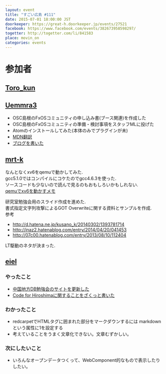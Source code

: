 ```yaml
---
layout: event
title: "すごい広島 #111"
date: 2015-07-01 18:00:00 JST
doorkeeper: https://great-h.doorkeeper.jp/events/27521
facebook: https://www.facebook.com/events/382673958598297/
togetter: http://togetter.com/li/841583
place: movin_on
categories: events
---
```


# 参加者


## [Toro_kun](https://twitter.com/Toro_kun)


## [Uemmra3](https://github.com/Uemmra3)

* OSC島根のFxOSコミュニティの申し込み書(ブース関連)を作成した
* OSC島根のFxOSコミュニティの準備・検討事項をスタッフMLに投げた
* Atomのインストールしてみた(本体のみでプラグインが未)
* [MDN翻訳](https://developer.mozilla.org/ja/Firefox_OS/Developing_Firefox_OS/Filing_bugs_against_Firefox_OS)
* [ブログを書いた](http://d.hatena.ne.jp/Uemmra3/20150701/1435763104)


## [mrt-k](https://github.com/mrt-k)

なんとなくxv6をqemuで動かしてみた.  
gcc5.1.0ではコンパイルにコケたのでgcc4.6.3を使った.  
ソースコードも少ないので読んで見るのもおもしろいかもしれない.  
[qemuでxv6を動かすメモ](https://github.com/great-h/great-h.github.io/issues/1654#issuecomment-117614444)  
  
研究室勉強会用のスライド作成を進めた.  
書式指定文字列攻撃によるGOT Overwriteに関する資料とサンプルを作成.  
参考  
* http://d.hatena.ne.jp/kusano_k/20140302/1393781714
* http://inaz2.hatenablog.com/entry/2014/04/20/041453
* http://07c00.hatenablog.com/entry/2013/08/10/112404
  
LT駆動のネタが決まった.  


## [eiel](http://eiel.info/)

### やったこと

* [中国地方DB勉強会のサイトを更新した](http://dbstudychugoku.github.io/events/tokyo-001.html)
* [Code for Hiroshimaに関することをざくっと書いた](http://blog.eiel.info/blog/2015/07/01/code-for-hiroshima/)

### わかったこと

* redcarpetでHTMLタグに囲まれた部分をマークダウンするには markdownという属性に1を設定する
* 考えていることをうまく文章化できない。文章むずかしい。

### 次にしたいこと

* いろんなオープンデータつくって、WebComponent的なもので表示したりしたい。
